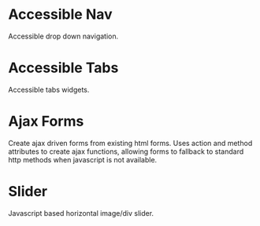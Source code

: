 Accessible Nav
==============
Accessible drop down navigation.

Accessible Tabs
===============
Accessible tabs widgets.

Ajax Forms
==========
Create ajax driven forms from existing html forms. Uses action and method attributes to create ajax functions, allowing forms to fallback to standard http methods when javascript is not available.

Slider
======
Javascript based horizontal image/div slider.
